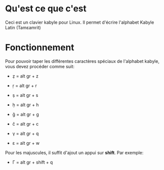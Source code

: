 Qu'est ce que c'est
===================

Ceci est un clavier kabyle pour Linux. Il permet d'écrire l'alphabet Kabyle Latin (Tamεamrit)


Fonctionnement
==============

Pour pouvoir taper les différentes caractères spéciaux de l'alphabet kabyle, vous devez procéder comme suit:

- ẓ = alt gr + z
- ṛ = alt gr + r
- ṣ = alt gr + s
- ḥ = alt gr + h

- ǧ = alt gr + g
- č = alt gr + c

- γ = alt gr + q
- ε = alt gr + w

Pour les majuscules, il suffit d'ajout un appui sur **shift**. Par exemple:

- Γ = alt gr + shift + q